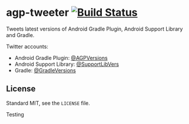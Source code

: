# agp-tweeter [![Build Status](https://travis-ci.org/madisp/agp-tweeter.svg?branch=master)](https://travis-ci.org/madisp/agp-tweeter)

Tweets latest versions of Android Gradle Plugin, Android Support Library and Gradle.

Twitter accounts:

* Android Gradle Plugin: [@AGPVersions](https://twitter.com/agpversions)
* Android Support Library: [@SupportLibVers](https://twitter.com/supportlibvers)
* Gradle: [@GradleVersions](https://twitter.com/gradleversions)

## License

Standard MIT, see the `LICENSE` file.

Testing
